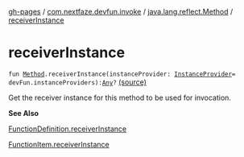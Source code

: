 [gh-pages](../../index.md) / [com.nextfaze.devfun.invoke](../index.md) / [java.lang.reflect.Method](index.md) / [receiverInstance](./receiver-instance.md)

# receiverInstance

`fun `[`Method`](https://developer.android.com/reference/java/lang/reflect/Method.html)`.receiverInstance(instanceProvider: `[`InstanceProvider`](../../com.nextfaze.devfun.inject/-instance-provider/index.md)` = devFun.instanceProviders): `[`Any`](https://kotlinlang.org/api/latest/jvm/stdlib/kotlin/-any/index.html)`?` [(source)](https://github.com/NextFaze/dev-fun/tree/master/devfun/src/main/java/com/nextfaze/devfun/invoke/Extensions.kt#L113)

Get the receiver instance for this method to be used for invocation.

**See Also**

[FunctionDefinition.receiverInstance](../receiver-instance.md)

[FunctionItem.receiverInstance](../receiver-instance.md)

